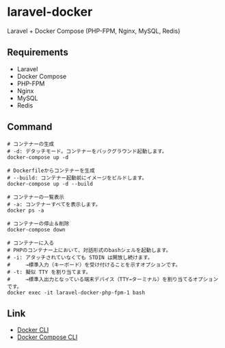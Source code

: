# laravel-docker
Laravel + Docker Compose (PHP-FPM, Nginx, MySQL, Redis)

## Requirements

- Laravel
- Docker Compose
- PHP-FPM
- Nginx
- MySQL
- Redis

## Command

```shell
# コンテナーの生成
# -d: デタッチモード。コンテナーをバックグラウンド起動します。
docker-compose up -d

# Dockerfileからコンテナーを生成
# --build: コンテナー起動前にイメージをビルドします。
docker-compose up -d --build

# コンテナーの一覧表示
# -a: コンテナーすべてを表示します。
docker ps -a

# コンテナーの停止＆削除
docker-compose down

# コンテナーに入る
# PHPのコンテナー上において、対話形式のbashシェルを起動します。
# -i: アタッチされていなくても STDIN は開放し続けます。
#     →標準入力（キーボード）を受け付けることを示すオプションです。
# -t: 擬似 TTY を割り当てます。
#     →標準入出力となっている端末デバイス（TTY→ターミナル）を割り当てるオプションです。
docker exec -it laravel-docker-php-fpm-1 bash
```

## Link

- [Docker CLI](https://matsuand.github.io/docs.docker.jp.onthefly/engine/reference/run/)
- [Docker Compose CLI](https://matsuand.github.io/docs.docker.jp.onthefly/compose/reference/)
